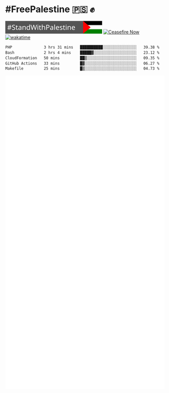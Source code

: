 # #FreePalestine 🇵🇸 ✊

[![github](https://raw.githubusercontent.com/saedyousef/StandWithPalestine/main/badges/flat/StandWithPalestine.svg)](https://github.com/saedyousef/StandWithPalestine)
[![Ceasefire Now](https://badge.techforpalestine.org/default)](https://techforpalestine.org/learn-more)
[![wakatime](https://wakatime.com/badge/user/03bf07e2-4c78-4826-8603-8922f0241061.svg)](https://wakatime.com/@03bf07e2-4c78-4826-8603-8922f0241061)
<!-- [![committers.top badge](https://user-badge.committers.top/jordan_private/saedyousef.svg)](https://user-badge.committers.top/jordan_private/saedyousef) -->

<!-- ![Profile Views](https://visitor-badge.glitch.me/badge?page_id=saedyousef.saedyousef&left_color=grey&right_color=blue&left_text=👀+Profile+Views) -->



<!-- <img src="https://github-readme-stats.vercel.app/api?username=saedyousef&show_icons=true&count_private=true" width="100%" /> --> 

<!--START_SECTION:waka-->

```txt
PHP              3 hrs 31 mins   ██████████░░░░░░░░░░░░░░░   39.38 %
Bash             2 hrs 4 mins    █████▓░░░░░░░░░░░░░░░░░░░   23.12 %
CloudFormation   50 mins         ██▒░░░░░░░░░░░░░░░░░░░░░░   09.35 %
GitHub Actions   33 mins         █▓░░░░░░░░░░░░░░░░░░░░░░░   06.27 %
Makefile         25 mins         █▒░░░░░░░░░░░░░░░░░░░░░░░   04.73 %
```

<!--END_SECTION:waka-->
    
<!-- ![github contribution grid snake animation](https://raw.githubusercontent.com/saedyousef/saedyousef/output/github-contribution-grid-snake.svg) -->


![Metrics](./github-metrics.svg)